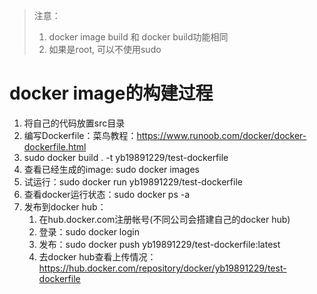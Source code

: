 > 注意：
> 1. docker image build 和 docker build功能相同
> 2. 如果是root, 可以不使用sudo

# docker image的构建过程
1. 将自己的代码放置src目录
2. 编写Dockerfile：菜鸟教程：https://www.runoob.com/docker/docker-dockerfile.html
3. sudo docker build . -t yb19891229/test-dockerfile
4. 查看已经生成的image: sudo docker images
5. 试运行：sudo docker run yb19891229/test-dockerfile
6. 查看docker运行状态：sudo docker ps -a
7. 发布到docker hub：
   1. 在hub.docker.com注册帐号(不同公司会搭建自己的docker hub)
   2. 登录：sudo docker login
   3. 发布：sudo docker push yb19891229/test-dockerfile:latest
   4. 去docker hub查看上传情况：https://hub.docker.com/repository/docker/yb19891229/test-dockerfile
